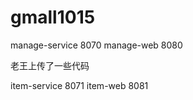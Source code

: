 # gmall1015

manage-service 8070
manage-web     8080

老王上传了一些代码


item-service 8071
item-web     8081